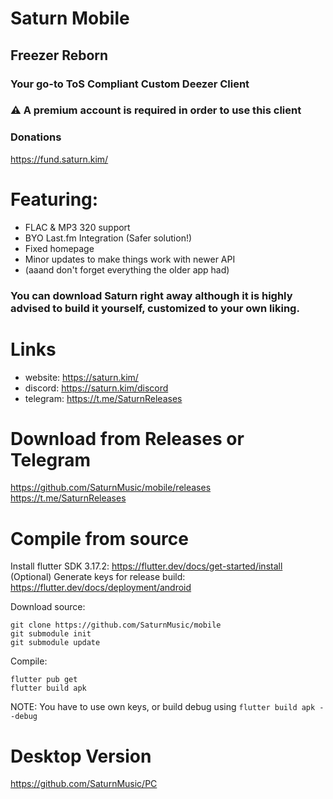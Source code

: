 # Saturn Mobile
## Freezer Reborn
### Your go-to **ToS Compliant** Custom Deezer Client
### ⚠️ A premium account is required in order to use this client

### Donations
https://fund.saturn.kim/

# Featuring:
- FLAC & MP3 320 support
- BYO Last.fm Integration (Safer solution!)
- Fixed homepage
- Minor updates to make things work with newer API
- (aaand don't forget everything the older app had)

### You can download Saturn right away although it is highly advised to build it yourself, customized to your own liking.

# Links
- website: https://saturn.kim/
- discord: https://saturn.kim/discord
- telegram: https://t.me/SaturnReleases

# Download from Releases or Telegram
https://github.com/SaturnMusic/mobile/releases
https://t.me/SaturnReleases

# Compile from source

Install flutter SDK 3.17.2: https://flutter.dev/docs/get-started/install  
(Optional) Generate keys for release build: https://flutter.dev/docs/deployment/android  

Download source:
```
git clone https://github.com/SaturnMusic/mobile
git submodule init 
git submodule update
```

Compile:  
```
flutter pub get
flutter build apk
```  
NOTE: You have to use own keys, or build debug using `flutter build apk --debug`

# Desktop Version
https://github.com/SaturnMusic/PC
